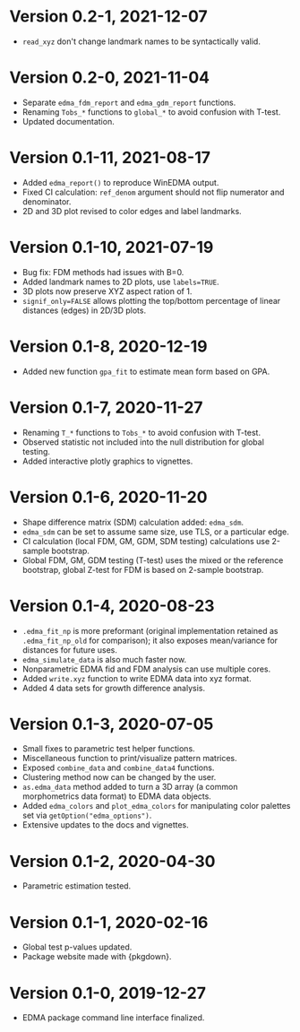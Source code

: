 # Version 0.2-1, 2021-12-07

* `read_xyz` don't change landmark names to be syntactically valid.

# Version 0.2-0, 2021-11-04

* Separate `edma_fdm_report` and `edma_gdm_report` functions.
* Renaming `Tobs_*` functions to `global_*` to avoid confusion with T-test.
* Updated documentation.

# Version 0.1-11, 2021-08-17

* Added `edma_report()` to reproduce WinEDMA output.
* Fixed CI calculation: `ref_denom` argument should not flip
  numerator and denominator.
* 2D and 3D plot revised to color edges and label landmarks.

# Version 0.1-10, 2021-07-19

* Bug fix: FDM methods had issues with B=0.
* Added landmark names to 2D plots, use `labels=TRUE`.
* 3D plots now preserve XYZ aspect ration of 1.
* `signif_only=FALSE` allows plotting the top/bottom percentage 
  of linear distances (edges) in 2D/3D plots.

# Version 0.1-8, 2020-12-19

* Added new function `gpa_fit` to estimate mean form based on GPA.

# Version 0.1-7, 2020-11-27

* Renaming `T_*` functions to `Tobs_*` to avoid confusion with T-test.
* Observed statistic not included into the null distribution for global testing.
* Added interactive plotly graphics to vignettes.

# Version 0.1-6, 2020-11-20

* Shape difference matrix (SDM) calculation added: `edma_sdm`.
* `edma_sdm` can be set to assume same size, use TLS, or a particular edge.
* CI calculation (local FDM, GM, GDM, SDM testing) calculations use
  2-sample bootstrap.
* Global FDM, GM, GDM testing (T-test) uses the mixed or the reference
  bootstrap, global Z-test for FDM is based on 2-sample bootstrap.

# Version 0.1-4, 2020-08-23

* `.edma_fit_np` is more preformant (original implementation
  retained as `.edma_fit_np_old` for comparison);
  it also exposes mean/variance for distances for future uses.
* `edma_simulate_data` is also much faster now.
* Nonparametric EDMA fid and FDM analysis can use multiple cores.
* Added `write.xyz` function to write EDMA data into xyz format.
* Added 4 data sets for growth difference analysis.

# Version 0.1-3, 2020-07-05

* Small fixes to parametric test helper functions.
* Miscellaneous function to print/visualize pattern matrices.
* Exposed `combine_data` and `combine_data4` functions.
* Clustering method now can be changed by the user.
* `as.edma_data` method added to turn a 3D array (a common
  morphometrics data format) to EDMA data objects.
* Added `edma_colors` and `plot_edma_colors` for
  manipulating color palettes set via `getOption("edma_options")`.
* Extensive updates to the docs and vignettes.

# Version 0.1-2, 2020-04-30

* Parametric estimation tested.

# Version 0.1-1, 2020-02-16

* Global test p-values updated.
* Package website made with {pkgdown}.

# Version 0.1-0, 2019-12-27

* EDMA package command line interface finalized.
